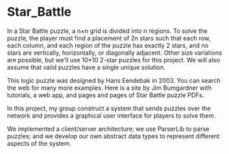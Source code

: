 # Star_Battle
In a Star Battle puzzle, a n×n grid is divided into n regions. To solve the puzzle, the player must find a placement of 2n stars such that each row, each column, and each region of the puzzle has exactly 2 stars, and no stars are vertically, horizontally, or diagonally adjacent. Other size variations are possible, but we’ll use 10×10 2-star puzzles for this project. We will also assume that valid puzzles have a single unique solution.

This logic puzzle was designed by Hans Eendebak in 2003. You can search the web for many more examples. Here is a site by Jim Bumgardner with tutorials, a web app, and pages and pages of Star Battle puzzle PDFs.

In this project, my group construct a system that sends puzzles over the network and provides a graphical user interface for players to solve them.

We implemented a client/server architecture; we use ParserLib to parse puzzles; and we develop our own abstract data types to represent different aspects of the system.